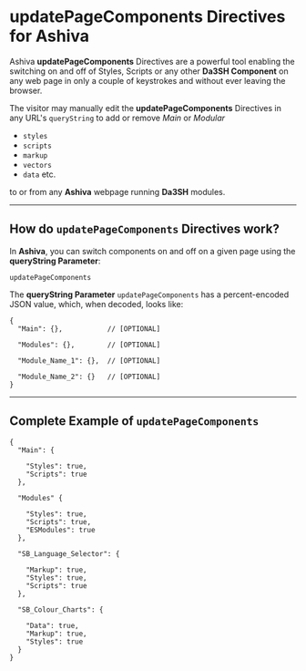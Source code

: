 # updatePageComponents Directives for Ashiva
Ashiva **updatePageComponents** Directives are a powerful tool enabling the switching on and off of Styles, Scripts or any other **Da3SH Component** on any web page in only a couple of keystrokes and without ever leaving the browser.

The visitor may manually edit the **updatePageComponents** Directives in any URL's `queryString` to add or remove _Main_ or _Modular_

 - `styles`
 - `scripts`
 - `markup`
 - `vectors`
 - `data` etc.

to or from any **Ashiva** webpage running **Da3SH** modules.

______

## How do `updatePageComponents` Directives work?

In **Ashiva**, you can switch components on and off on a given page using the **queryString Parameter**:

`updatePageComponents`

The **queryString Parameter** `updatePageComponents` has a percent-encoded JSON value, which, when decoded, looks like:

```
{
  "Main": {},           // [OPTIONAL]

  "Modules": {},        // [OPTIONAL]

  "Module_Name_1": {},  // [OPTIONAL]

  "Module_Name_2": {}   // [OPTIONAL]
}
```


______

## Complete Example of `updatePageComponents`

```
{
  "Main": {
  
    "Styles": true,
    "Scripts": true
  },

  "Modules" {
  
    "Styles": true,
    "Scripts": true,
    "ESModules": true
  },
  
  "SB_Language_Selector": {
    
    "Markup": true,
    "Styles": true,
    "Scripts": true
  },

  "SB_Colour_Charts": {

    "Data": true,
    "Markup": true,
    "Styles": true
  }
}
```
